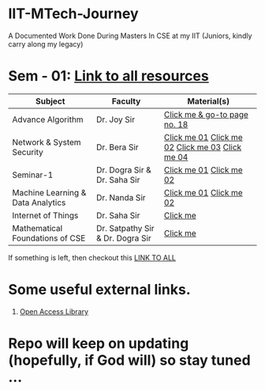 # IIT-MTech-Journey <br>
A Documented Work Done During Masters In CSE at my IIT (Juniors, kindly carry along my legacy) <br>

# Sem - 01: [Link to all resources](https://www.drive.google.com/drive/folders/1u9bjwf7Ro3N-QqNUatM37k_MzNhcQlb-?usp=drive_link)<br>
| Subject | Faculty | Material(s) |
|----------|----------|----------|
| Advance Algorithm | Dr. Joy Sir | [Click me & go-to page no. 18](https://drive.google.com/file/d/1bTA9NyvIQ29l1aqf1XzbqnHhg6jkKjPw/view?usp=sharing) |
| Network & System Security | Dr. Bera Sir | [Click me 01](https://drive.google.com/file/d/1dj5y22BZTD1pLNsC8iUr7u4VlqZwqZ2H/view?usp=sharing)  [Click me 02](https://drive.google.com/file/d/1_p8GeKXKgmUwgjJTXcIM8KUQcO4n0X1d/view?usp=sharing)  [Click me 03](https://drive.google.com/file/d/1rinsPl_hhZRPcWhIN5X3eIKFJLV-lG7s/view?usp=drive_link)  [Click me 04](https://drive.google.com/file/d/1bTA9NyvIQ29l1aqf1XzbqnHhg6jkKjPw/view?usp=drive_link) |
| Seminar-1 | Dr. Dogra Sir & Dr. Saha Sir | [Click me 01](https://drive.google.com/file/d/1OR0Wyo1SllKs3u6KlKip5aB7sGrUxStg/view?usp=sharing)  [Click me 02](https://drive.google.com/file/d/1e-ijxRMcHokx-EGLHlVE9dXFWPWgjBVv/view?usp=sharing) |
| Machine Learning & Data Analytics | Dr. Nanda Sir | [Click me 01]() [Click me 02]()|
| Internet of Things | Dr. Saha Sir | [Click me]() |
| Mathematical Foundations of CSE | Dr. Satpathy Sir & Dr. Dogra Sir | [Click me]() |

If something is left, then checkout this [LINK TO ALL](https://www.drive.google.com/drive/folders/1u9bjwf7Ro3N-QqNUatM37k_MzNhcQlb-?usp=drive_link) <br>

# Some useful external links. <br>
1. [Open Access Library]() <br>

# Repo will keep on updating (hopefully, if God will) so stay tuned ...
